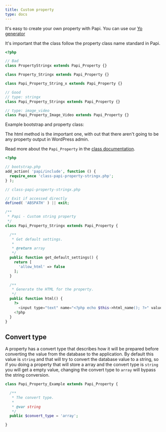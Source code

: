 ```yaml
---
title: Custom property
type: docs
---
```


It's easy to create your own property with Papi. You can use our [Yo generator](http://github.com/wp-papi/generator-property)

It's important that the class follow the property class name standard in Papi.

```php
<?php

// Bad
class PropertyStringx extends Papi_Property {}

class Property_Stringx extends Papi_Property {}

class Papi_Property_String_x extends Papi_Property {}

// Good
// type: stringx
class Papi_Property_Stringx extends Papi_Property {}

// type: image_video
class Papi_Property_Image_Video extends Papi_Property {}
```

Example bootstrap and property class:

The html method is the important one, with out that there aren't going to be any property output in WordPress admin.

Read more about the `Papi_Property` in the [class documentation](apigen/class-Papi_Property.html).

```php
<?php

// bootstrap.php
add_action( 'papi/include', function () {
  require_once 'class-papi-property-stringx.php';
} );

// class-papi-property-stringx.php

// Exit if accessed directly
defined( 'ABSPATH' ) || exit;

/**
 * Papi - Custom string property
 */
class Papi_Property_Stringx extends Papi_Property {

  /**
   * Get default settings.
   *
   * @return array
   */
  public function get_default_settings() {
    return [
      'allow_html' => false
    ];
  }

  /**
   * Generate the HTML for the property.
   */
  public function html() {
    ?>
      <input type="text" name="<?php echo $this->html_name(); ?>" value="<?php echo $this->get_value(); ?>" />
    <?php
  }
}
```

## Convert type

A property has a convert type that describes how it will be prepared before converting the value from the database to the application. By default this value is `string` and that will try to convert the database value to a string, so if you doing a property that will store a array and the convert type is `string` you will get a empty value, changing the convert type to `array` will bypass the string conversion.

```php
class Papi_Property_Example extends Papi_Property {

  /**
   * The convert type.
   *
   * @var string
   */
  public $convert_type = 'array';

}
```
